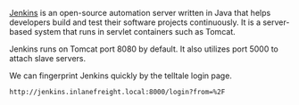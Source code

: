 
[Jenkins](https://www.jenkins.io/) is an open-source automation server written in Java that helps developers build and test their software projects continuously. It is a server-based system that runs in servlet containers such as Tomcat.

Jenkins runs on Tomcat port 8080 by default. It also utilizes port 5000 to attach slave servers.


We can fingerprint Jenkins quickly by the telltale login page.
```url
http://jenkins.inlanefreight.local:8000/login?from=%2F
```
